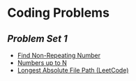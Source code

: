 
# Coding Problems
## *Problem Set 1*
- [Find Non-Repeating Number][1.1]
- [Numbers up to N][1.2]
- [Longest Absolute File Path (LeetCode)][1.3]

[1.1]: non-repeating
[1.2]: nums-up-to-n
[1.3]: longest-abs-file-path